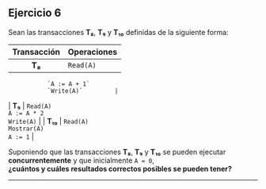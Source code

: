 ## Ejercicio 6

Sean las transacciones **T₈**, **T₉** y **T₁₀** definidas de la siguiente forma:

| Transacción | Operaciones                        |
|:-----------:|:----------------------------------|
| **T₈**      | `Read(A)`  
               `A := A + 1`  
               `Write(A)`         |
| **T₉**      | `Read(A)`  
               `A := A * 2`  
               `Write(A)`         |
| **T₁₀**     | `Read(A)`  
               `Mostrar(A)`  
               `A := 1`           |

Suponiendo que las transacciones **T₈**, **T₉** y **T₁₀** se pueden ejecutar **concurrentemente** y que inicialmente `A = 0`,  
**¿cuántos y cuáles resultados correctos posibles se pueden tener?**

---

